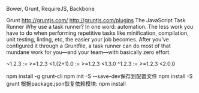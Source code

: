 Bower, Grunt, RequireJS, Backbone

Grunt
http://gruntjs.com/
http://gruntjs.com/plugins
The JavaScript Task Runner
Why use a task runner?
In one word: automation. The less work you have to do when performing repetitive tasks like minification, compilation, unit testing, linting, etc, the easier your job becomes. After you've configured it through a Gruntfile, a task runner can do most of that mundane work for you—and your team—with basically zero effort.

~1.2.3 := >=1.2.3 <1.(2+1).0 := >=1.2.3 <1.3.0
^1.2.3 := >=1.2.3 <2.0.0

npm install -g grunt-cli
npm init
-S --save-dev保存到配置文件
npm install -S grunt
根据package.json恢复依赖模块:
npm install 

